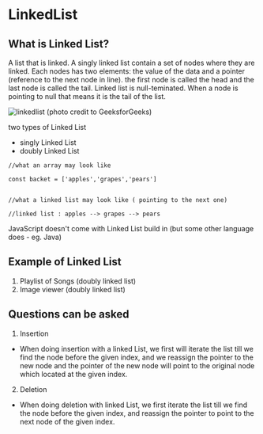 # LinkedList

## What is Linked List?
A list that is linked. 
A singly linked list contain a set of nodes where they are linked. Each nodes has two elements: the value of the data and a pointer (reference to the next node in line).
the first node is called the head and the last node is called the tail.
Linked list is null-teminated. When a node is pointing to null that means it is the tail of the list.

![linkedlist](https://media.geeksforgeeks.org/wp-content/cdn-uploads/gq/2013/03/Linkedlist.png)
(photo credit to GeeksforGeeks)


two types of Linked List
 - singly Linked List
 - doubly Linked List

```
//what an array may look like

const backet = ['apples','grapes','pears']


//what a linked list may look like ( pointing to the next one)

//linked list : apples --> grapes --> pears

```
JavaScript doesn't come with Linked List build in (but some other language does - eg. Java)



## Example of Linked List

1. Playlist of Songs (doubly linked list)
2. Image viewer (doubly linked list)

## Questions can be asked 

1. Insertion
  - When doing insertion with a linked List, we first will iterate the list till we find the node before the given index, and we reassign the pointer to the new node and the pointer of the new node will point to the original node which located at the given index.
2. Deletion
 - When doing deletion with linked List, we first iterate the list till we find the node before the given index, and reassign the pointer to point to the next node of the given index. 


